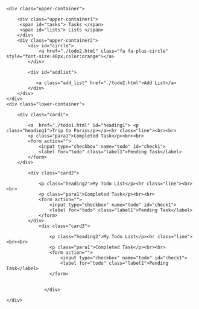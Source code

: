 <!DOCTYPE html>
<html lang="en">
<head>
    <meta charset="UTF-8">
    <meta http-equiv="X-UA-Compatible" content="IE=edge">
    <meta name="viewport" content="width=, initial-scale=1.0">
    <link rel="stylesheet" href="./todo.css">
    <link rel="icon" href="./check_list-512.webp">
    <link rel="stylesheet" href="https://cdnjs.cloudflare.com/ajax/libs/font-awesome/4.7.0/css/font-awesome.min.css">
    <title>todo list</title>
</head>
<body>
    
    <div class="upper-container">

        <div class="upper-container1">
         <span id="tasks"> Tasks </span>
         <span id="lists"> Lists </span>
        </div>
        <div class="upper-container2">
            <div id="circle">
                <a href="./todo2.html" class="fa fa-plus-circle" style="font-size:40px;color:orange"></a>
            </div>

            <div id="addlist">
                
               <a class="add_list" href="./todo2.html">Add List</a> 
            </div>    
        </div>
    </div>
    <div class="lower-container">

        <div class="card1">

            <a  href="./todo1.html" id="heading1"> <p class="heading1">Trip to Paris</p></a><hr class="line"><br><br>
            <p class="para1">Completed Task</p><br><br>
            <form action="">
                <input type="checkbox" name="todo" id="check1">
                <label for="todo" class="label1">Pending Task</label>
            </form>
        </div>

            <div class="card2">

                <p class="heading2">My Todo List</p><hr class="line"><br><br>
                <p class="para1">Completed Task</p><br><br>
                <form action="">
                    <input type="checkbox" name="todo" id="check1">
                    <label for="todo" class="label1">Pending Task</label>
                </form>
            </div>
                <div class="card3">

                    <p class="heading2">My Todo List</p><hr class="line"><br><br>
                    <p class="para1">Completed Task</p><br><br>
                    <form action="">
                        <input type="checkbox" name="todo" id="check1">
                        <label for="todo" class="label1">Pending Task</label>
                    </form>
        

                  </div>

    </div>
   
</body>
</html>
